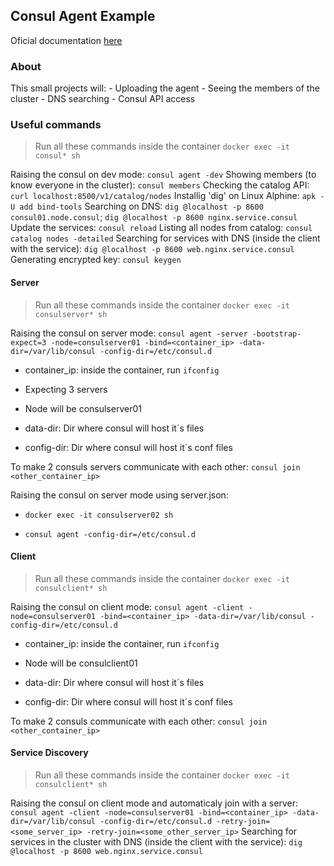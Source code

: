 ## Consul Agent Example

Oficial documentation [here](https://www.consul.io/docs/agent)

### About
This small projects will:
    - Uploading the agent
    - Seeing the members of the cluster
    - DNS searching
    - Consul API access

### Useful commands
> Run all these commands inside the container `docker exec -it consul* sh`

Raising the consul on dev mode: `consul agent -dev`
Showing members (to know everyone in the cluster): `consul members` 
Checking the catalog API: `curl localhost:8500/v1/catalog/nodes`
Installig 'dig' on Linux Alphine: `apk -U add bind-tools`
Searching on DNS: `dig @localhost -p 8600 consul01.node.consul`; `dig @localhost -p 8600 nginx.service.consul`
Update the services: `consul reload`
Listing all nodes from catalog: `consul catalog nodes -detailed`
Searching for services with DNS (inside the client with the service): `dig @localhost -p 8600 web.nginx.service.consul`
Generating encrypted key: `consul keygen`

#### Server
> Run all these commands inside the container `docker exec -it consulserver* sh`

Raising the consul on server mode: `consul agent -server -bootstrap-expect=3 -node=consulserver01 -bind=<container_ip> -data-dir=/var/lib/consul -config-dir=/etc/consul.d`

- container_ip: inside the container, run `ifconfig`

- Expecting 3 servers

- Node will be consulserver01

- data-dir: Dir where consul will host it´s files

- config-dir: Dir where consul will host it´s conf files

To make 2 consuls servers communicate with each other: `consul join <other_container_ip>` 

Raising the consul on server mode using server.json:
- `docker exec -it consulserver02 sh`

- `consul agent -config-dir=/etc/consul.d`

#### Client
> Run all these commands inside the container `docker exec -it consulclient* sh`

Raising the consul on client mode: `consul agent -client -node=consulserver01 -bind=<container_ip> -data-dir=/var/lib/consul -config-dir=/etc/consul.d`
- container_ip: inside the container, run `ifconfig`

- Node will be consulclient01

- data-dir: Dir where consul will host it´s files

- config-dir: Dir where consul will host it´s conf files

To make 2 consuls communicate with each other: `consul join <other_container_ip>`

#### Service Discovery
> Run all these commands inside the container `docker exec -it consulclient* sh`

Raising the consul on client mode and automaticaly join with a server: `consul agent -client -node=consulserver01 -bind=<container_ip> -data-dir=/var/lib/consul -config-dir=/etc/consul.d -retry-join=<some_server_ip> -retry-join=<some_other_server_ip>`
Searching for services in the cluster with DNS (inside the client with the service): `dig @localhost -p 8600 web.nginx.service.consul`